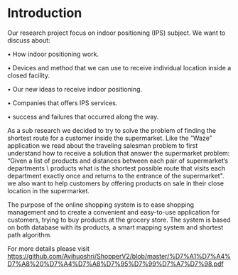 # Introduction

Our research project focus on indoor positioning (IPS)  subject.
We want to discuss about:

•	How indoor positioning work.

•	 Devices and method that we can use to receive individual location inside a closed facility.

•	Our new ideas to receive indoor positioning.

•	Companies that offers IPS services.

•	success and failures that occurred along the way.


As a sub research we decided to try to solve the problem of finding the shortest route for a customer inside the supermarket.
Like the “Waze” application we read about the traveling salesman problem to first understand how to receive a solution that answer the supermarket problem:
“Given a list of products and distances between each pair of supermarket’s 
departments \ products what is the shortest possible route that visits each department exactly once and returns to the entrance of the supermarket".
we also want to help customers by offering products on sale in their close location in the supermarket.

The purpose of the online shopping system is to ease shopping management and to create a convenient and easy-to-use application for customers, trying to buy products at the grocery store.
The system is based on both database with its products, a smart mapping system and shortest path algorithm.


For more details please visit https://github.com/Avihuoshri/ShopperV2/blob/master/%D7%A1%D7%A4%D7%A8%20%D7%A4%D7%A8%D7%95%D7%99%D7%A7%D7%98.pdf
